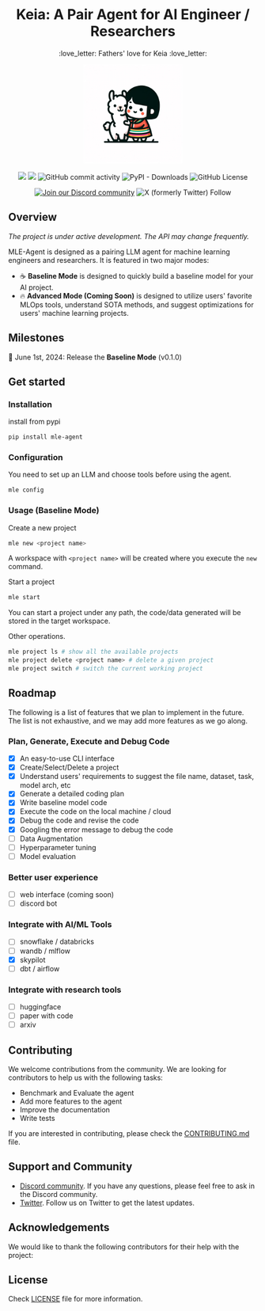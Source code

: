 <div align="center">
<h1 align="center">Keia: A Pair Agent for AI Engineer / Researchers</h1>
<p align="center">:love_letter: Fathers' love for Keia :love_letter:</p>
<img alt="keia-llama" height="200px" src="assets/keia_llama.webp">

![](https://github.com/MLSysOps/MLE-agent/actions/workflows/lint.yml/badge.svg) 
![](https://github.com/MLSysOps/MLE-agent/actions/workflows/test.yml/badge.svg) 
![GitHub commit activity](https://img.shields.io/github/commit-activity/w/MLSysOps/MLE-agent)
![PyPI - Downloads](https://img.shields.io/pypi/dm/mle-agent)
![GitHub License](https://img.shields.io/github/license/MLSysOps/MLE-agent)


<a href="https://discord.gg/SgxBpENGRG"><img src="https://img.shields.io/badge/Discord-Join%20Us-purple?logo=discord&logoColor=white&style=flat" alt="Join our Discord community"></a>
![X (formerly Twitter) Follow](https://img.shields.io/twitter/follow/MLE_Agent?logoColor=black)


</div>




## Overview
_The project is under active development. The API may change frequently._

MLE-Agent is designed as a pairing LLM agent for machine learning engineers and researchers. It is featured in two major modes:

- :coffee: **Baseline Mode** is designed to quickly build a baseline model for your AI project.
- :fire: **Advanced Mode (Coming Soon)** is designed to utilize users' favorite MLOps tools, understand SOTA methods, and suggest optimizations for users' machine learning projects.




## Milestones

:rocket: June 1st, 2024: Release the **Baseline Mode** (v0.1.0)

## Get started

### Installation

install from pypi
```bash
pip install mle-agent
```

### Configuration

You need to set up an LLM and choose tools before using the agent.
```bash
mle config
```

### Usage (Baseline Mode)

Create a new project
```bash
mle new <project name>
```

A workspace with `<project name>` will be created where you execute the `new` command.

Start a project
```bash
mle start
```

You can start a project under any path, the code/data generated will be stored in the target workspace.

Other operations.
```bash
mle project ls # show all the available projects
mle project delete <project name> # delete a given project
mle project switch # switch the current working project
```

## Roadmap

The following is a list of features that we plan to implement in the future. The list is not exhaustive, and we may add more features as we go along.

### Plan, Generate, Execute and Debug Code

- [x] An easy-to-use CLI interface
- [x] Create/Select/Delete a project
- [x] Understand users' requirements to suggest the file name, dataset, task, model arch, etc
- [x] Generate a detailed coding plan
- [x] Write baseline model code
- [x] Execute the code on the local machine / cloud
- [x] Debug the code and revise the code
- [x] Googling the error message to debug the code
- [ ] Data Augmentation
- [ ] Hyperparameter tuning
- [ ] Model evaluation

### Better user experience

- [ ] web interface (coming soon)
- [ ] discord bot

### Integrate with AI/ML Tools

- [ ] snowflake / databricks 
- [ ] wandb / mlflow 
- [x] skypilot
- [ ] dbt / airflow

### Integrate with research tools

- [ ] huggingface
- [ ] paper with code
- [ ] arxiv

## Contributing

We welcome contributions from the community. We are looking for contributors to help us with the following tasks:

- Benchmark and Evaluate the agent
- Add more features to the agent
- Improve the documentation
- Write tests

If you are interested in contributing, please check the [CONTRIBUTING.md](CONTRIBUTING.md) file.

## Support and Community

- [Discord community](https://discord.gg/SgxBpENGRG). If you have any questions, please feel free to ask in the Discord community.
- [Twitter](https://twitter.com/MLE_Agent). Follow us on Twitter to get the latest updates.

## Acknowledgements

We would like to thank the following contributors for their help with the project:


## License

Check [LICENSE](LICENSE) file for more information.
